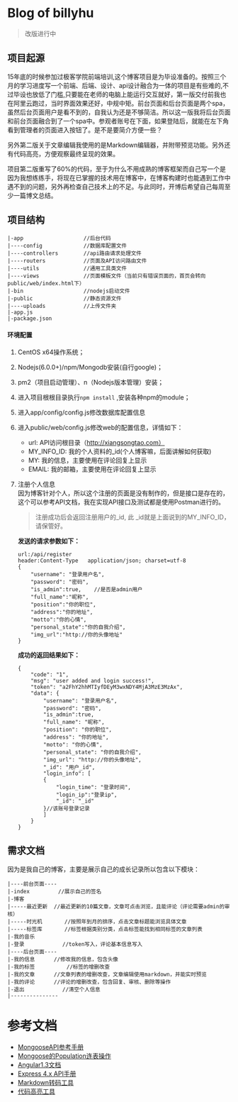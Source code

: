Blog of billyhu
===

> 改版进行中


项目起源
---

15年底的时候参加过极客学院前端培训,这个博客项目是为毕设准备的。按照三个月的学习进度写一个前端、后端、设计、api设计融合为一体的项目是有些难的,不过毕设也放低了门槛,只要能在老师的电脑上能运行交互就好，第一版交付前我也在阿里云跑过，当时界面效果还好，中规中矩。前台页面和后台页面是两个spa，虽然后台页面用户是看不到的，自我认为还是不够简洁。所以这一版我将后台页面和前台页面融合到了一个spa中。参观者账号在下面，如果登陆后，就能在左下角看到管理者的页面进入按钮了。是不是要简介方便一些？

另外第二版关于文章编辑我使用的是Markdown编辑器，并附带预览功能。另外还有代码高亮，方便观察最终呈现的效果。

项目第二版重写了60%的代码，至于为什么不用成熟的博客框架而自己写一个是因为我想练练手，将现在已掌握的技术用在博客中，在博客构建时也能遇到工作中遇不到的问题，另外再检查自己技术上的不足。与此同时，开博后希望自己每周至少一篇博文总结。



项目结构
---
```
|-app  					//后台代码
|----config  			//数据库配置文件
|----controllers  		//api路由请求处理文件
|----routers  			//页面及API访问路由文件
|----utils  			//通用工具类文件
|----views  			//页面模板文件（当前只有错误页面的，首页会转向public/web/index.html下）
|-bin  					//nodejs启动文件
|-public  				//静态资源文件  
|----uploads  			//上传文件夹
|-app.js  
|-package.json  
```

#### 环境配置

1. CentOS x64操作系统；
2. Nodejs(6.0.0+)/npm/Mongodb安装(自行google)；
3. pm2（项目启动管理）、n（Nodejs版本管理）安装；
4. 进入项目根根目录执行`npm install` ,安装各种npm的module；
5. 进入app/config/config.js修改数据库配置信息
6. 进入public/web/config.js修改web的配置信息，详情如下：
	- url: API访问根目录（http://xiangsongtao.com）
	- MY_INFO_ID: 我的个人资料的_id(个人博客嘛，后面讲解如何获取)
	- MY: 我的信息，主要使用在评论回复上显示
	- EMAIL: 我的邮箱，主要使用在评论回复上显示
7. 注册个人信息  
	因为博客针对个人，所以这个注册的页面是没有制作的，但是接口是存在的，这个可以参考API文档，我在实现API接口及测试都是使用Postman进行的。
	
	> 注册成功后会返回注册用户的_id, 此 _id就是上面说到的MY_INFO_ID，请保管好。
	
	**发送的请求参数如下：**
	
	```
	url:/api/register
	header:Content-Type   application/json; charset=utf-8
	{
    	"username": "登录用户名",
    	"password": "密码",
    	"is_admin":true,	//是否是admin用户
    	"full_name":"昵称",
    	"position":"你的职位",
    	"address":"你的地址",
    	"motto":"你的心情",
    	"personal_state":"你的自我介绍",
    	"img_url":"http://你的头像地址"
	}
	```
	
	**成功的返回结果如下：** 
	
	```
	{
  		"code": "1",
  		"msg": "user added and login success!",
  		"token": "a2FhY2hhMTIyfDEyM3wxNDY4MjA3MzE3MzAx",
  		"data": {
    		"username": "登录用户名",
    		"password": "密码",
    		"is_admin":true,
    		"full_name": "昵称",
    		"position": "你的职位",
    		"address": "你的地址",
    		"motto": "你的心情",
    		"personal_state": "你的自我介绍",
    		"img_url": "http://你的头像地址",
    		"_id": "用户_id",
    		"login_info": [
      		{
        		"login_time": "登录时间",
        		"login_ip":"登录ip",
        		"_id": "_id"
      		}//该账号登录记录
    		]
  		}
	}
	```



需求文档
---


因为是我自己的博客，主要是展示自己的成长记录所以包含以下模块：

```
|----前台页面---- 
|-index  		//展示自己的签名			
|-博客  
|-----最近更新	//最近更新的10篇文章，文章可点击浏览，且能评论（评论需要admin的审核）
|-----时光机		//按照年到月的排序，点击文章标题能浏览具体文章
|-----标签库		//标签根据类别分类，点击标签能找到相同标签的文章列表
|-我的音乐       
|-登录			//token写入，评论基本信息写入
|----后台页面----  			
|-我的信息		//修改我的信息，包含头像 
|-我的标签  		//标签的增删改查			
|-我的文章		//文章列表的增删改查，文章编辑使用markdown，并能实时预览
|-我的评论		//评论的增删改查，包含回复、审核、删除等操作
|-退出			//清空个人信息
|---------------  
```


参考文档
===

- [MongooseAPI参考手册](http://www.nodeclass.com/api/mongoose.html)
- [Mongoose的Population连表操作](http://www.tuicool.com/articles/73UBRb6)
- [Angular1.3文档](https://code.angularjs.org/1.3.0-beta.11/docs/api)
- [Express 4.x API手册](http://www.expressjs.com.cn/4x/api.html)
- [Markdown转码工具](https://www.npmjs.com/package/marked)
- [代码高亮工具](https://highlightjs.org)